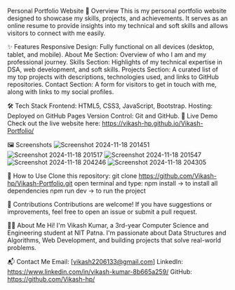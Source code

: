Personal Portfolio Website
📖 Overview
This is my personal portfolio website designed to showcase my skills, projects, and achievements. It serves as an online resume to provide insights into my technical and soft skills and allows visitors to connect with me easily.

✨ Features
Responsive Design: Fully functional on all devices (desktop, tablet, and mobile).
About Me Section: Overview of who I am and my professional journey.
Skills Section: Highlights of my technical expertise in DSA, web development, and soft skills.
Projects Section: A curated list of my top projects with descriptions, technologies used, and links to GitHub repositories.
Contact Section: A form for visitors to get in touch with me, along with links to my social profiles.

🛠️ Tech Stack
Frontend: HTML5, CSS3, JavaScript, Bootstrap.
Hosting: Deployed on GitHub Pages
Version Control: Git and GitHub.
🚀 Live Demo
Check out the live website here: https://vikash-hp.github.io/Vikash-Portfolio/

🖼️ Screenshots
![Screenshot 2024-11-18 201451](https://github.com/user-attachments/assets/4bcb6d52-8067-4c60-9aea-83b7b193af35)
![Screenshot 2024-11-18 201517](https://github.com/user-attachments/assets/67e8b03d-c308-4b0a-82e7-d7a1a450b7a4)
![Screenshot 2024-11-18 201547](https://github.com/user-attachments/assets/d460155f-3a0a-4cd1-853b-3f603cc81879)
![Screenshot 2024-11-18 204246](https://github.com/user-attachments/assets/b80b5fd9-8548-4858-bb98-2a981468313a)
![Screenshot 2024-11-18 204305](https://github.com/user-attachments/assets/9d2cbf6d-4d35-48d0-aeaa-e6d8950ca939)

📝 How to Use
Clone this repository:
git clone https://github.com/Vikash-hp/Vikash-Portfolio.git 
open terminal and type:
npm install -> to install all dependencies
npm run dev -> to run the project

🙌 Contributions
Contributions are welcome! If you have suggestions or improvements, feel free to open an issue or submit a pull request.

🧑‍💻 About Me
Hi! I'm Vikash Kumar, a 3rd-year Computer Science and Engineering student at NIT Patna. I'm passionate about Data Structures and Algorithms, Web Development, and building projects that solve real-world problems.

📬 Contact Me
Email: [vikash2206133@gmail.com]
LinkedIn: https://www.linkedin.com/in/vikash-kumar-8b665a259/
GitHub: https://github.com/Vikash-hp/

